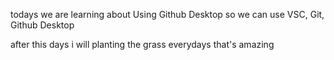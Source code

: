 todays we are learning about Using Github Desktop
so we can use VSC, Git, Github Desktop

after this days i will planting the grass everydays
that's amazing